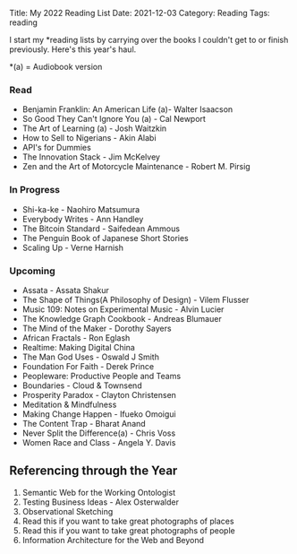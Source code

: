 Title: My 2022 Reading List
Date: 2021-12-03
Category: Reading
Tags: reading

I start my *reading lists by carrying over the books I couldn't get to or finish previously. Here's this year's haul. 

*(a) = Audiobook version

### Read
- Benjamin Franklin: An American Life (a)- Walter Isaacson
- So Good They Can't Ignore You (a) - Cal Newport
- The Art of Learning (a) - Josh Waitzkin
- How to Sell to Nigerians - Akin Alabi
- API's for Dummies
- The Innovation Stack - Jim McKelvey
- Zen and the Art of Motorcycle Maintenance - Robert M. Pirsig

### In Progress
- Shi-ka-ke - Naohiro Matsumura
- Everybody Writes - Ann Handley
- The Bitcoin Standard - Saifedean Ammous
- The Penguin Book of Japanese Short Stories
- Scaling Up - Verne Harnish

### Upcoming 
- Assata - Assata Shakur
- The Shape of Things(A Philosophy of Design) - Vilem Flusser
- Music 109: Notes on Experimental Music - Alvin Lucier
- The Knowledge Graph Cookbook - Andreas Blumauer
- The Mind of the Maker - Dorothy Sayers
- African Fractals - Ron Eglash
- Realtime: Making Digital China
- The Man God Uses - Oswald J Smith
- Foundation For Faith - Derek Prince
- Peopleware: Productive People and Teams 
- Boundaries - Cloud & Townsend
- Prosperity Paradox - Clayton Christensen
- Meditation & Mindfulness
- Making Change Happen - Ifueko Omoigui
- The Content Trap - Bharat Anand
- Never Split the Difference(a) - Chris Voss
- Women Race and Class - Angela Y. Davis

## Referencing through the Year

1. Semantic Web for the Working Ontologist
2. Testing Business Ideas - Alex Osterwalder
3. Observational Sketching
4. Read this if you want to take great photographs of places
5. Read this if you want to take great photographs of people
6. Information Architecture for the Web and Beyond